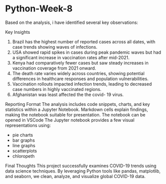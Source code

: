 # Python-Week-8

Based on the analysis, i have identified several key observations:

Key Insights
1. Brazil has the highest number of reported cases across all dates, with case trends showing waves of infections.
2.  USA showed rapid spikes in cases during peak pandemic waves but had a significant increase in vaccination rates after mid-2021. 
3.  Kenya had comparatively fewer cases but saw steady increases in vaccination coverage from 2021 onward. 
4. The death rate varies widely across countries, showing potential differences in healthcare responses and population vulnerabilities. 
5.  Vaccination rollouts impacted infection trends, leading to decreased case numbers in highly vaccinated regions.
6.  Afghanistan was least affected the the covid- 19 virus.

Reporting Format
The analysis includes code snippets, charts, and key statistics within a Jupyter Notebook.
Markdown cells explain findings, making the notebook suitable for presentation.
The notebook can be opened in VSCode
The Jupyter notebook provides a few visual representations using:
  - pie charts
  - bar graphs
  - line graphs
  - scatterplots
  - chloropeth

Final Thoughts
This project successfully examines COVID-19 trends using data science techniques. By leveraging Python tools like pandas, matplotlib, and seaborn, we clean, analyze, and visualize global COVID-19 data.

